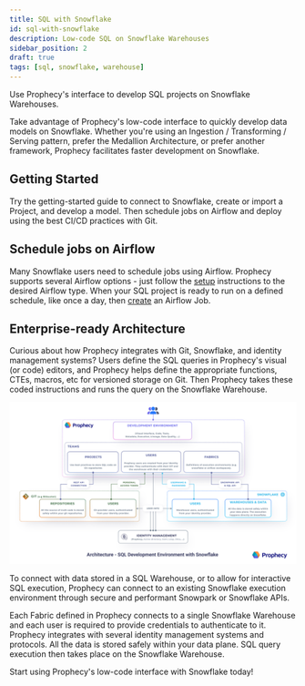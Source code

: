 ```yaml
---
title: SQL with Snowflake
id: sql-with-snowflake
description: Low-code SQL on Snowflake Warehouses
sidebar_position: 2
draft: true
tags: [sql, snowflake, warehouse]
---
```


Use Prophecy's interface to develop SQL projects on Snowflake Warehouses.

Take advantage of Prophecy's low-code interface to quickly develop data models on Snowflake. Whether you're using an Ingestion / Transforming / Serving pattern, prefer the Medallion Architecture, or prefer another framework, Prophecy facilitates faster development on Snowflake.

## Getting Started

Try the getting-started guide to connect to Snowflake, create or import a Project, and develop a model. Then schedule jobs on Airflow and deploy using the best CI/CD practices with Git.

## Schedule jobs on Airflow

Many Snowflake users need to schedule jobs using Airflow. Prophecy supports several Airflow options - just follow the [setup](/docs/low-code-jobs/airflow/setup/setup.md) instructions to the desired Airflow type. When your SQL project is ready to run on a defined schedule, like once a day, then [create](/docs/getting-started/getting-started-with-low-code-airflow.md#create-an-airflow-job) an Airflow Job.

## Enterprise-ready Architecture

Curious about how Prophecy integrates with Git, Snowflake, and identity management systems? Users define the SQL queries in Prophecy's visual (or code) editors, and Prophecy helps define the appropriate functions, CTEs, macros, etc for versioned storage on Git. Then Prophecy takes these coded instructions and runs the query on the Snowflake Warehouse.

![ArchSnowflake](img/SnowflakeArchitecture.png)

To connect with data stored in a SQL Warehouse, or to allow for interactive SQL execution, Prophecy can connect to an existing Snowflake execution environment through secure and performant Snowpark or Snowflake APIs.

Each Fabric defined in Prophecy connects to a single Snowflake Warehouse and each user is required to provide credentials to authenticate to it. Prophecy integrates with several identity management systems and protocols. All the data is stored safely within your data plane. SQL query execution then takes place on the Snowflake Warehouse.

Start using Prophecy's low-code interface with Snowflake today!
